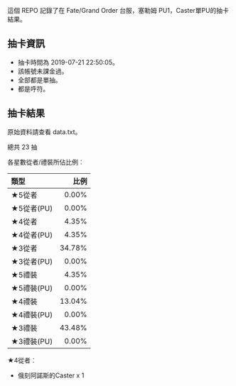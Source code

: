 這個 REPO 記錄了在 Fate/Grand Order 台服，塞勒姆 PU1，Caster單PU的抽卡結果。

抽卡資訊
-------

* 抽卡時間為 2019-07-21 22:50:05。
* 該帳號未課金過。
* 全部都是單抽。
* 都是呼符。

抽卡結果
-------

原始資料請查看 data.txt。

總共 23 抽

各星數從者/禮裝所佔比例︰

| 類型        |   比例 |
| :---------- | -----: |
| ★5從者     |  0.00% |
| ★5從者(PU) |  0.00% |
| ★4從者     |  4.35% |
| ★4從者(PU) |  4.35% |
| ★3從者     | 34.78% |
| ★3從者(PU) |  0.00% |
| ★5禮裝     |  4.35% |
| ★5禮裝(PU) |  0.00% |
| ★4禮裝     | 13.04% |
| ★4禮裝(PU) |  0.00% |
| ★3禮裝     | 43.48% |
| ★3禮裝(PU) |  0.00% |

★4從者︰

* 俄刻阿諾斯的Caster x 1


